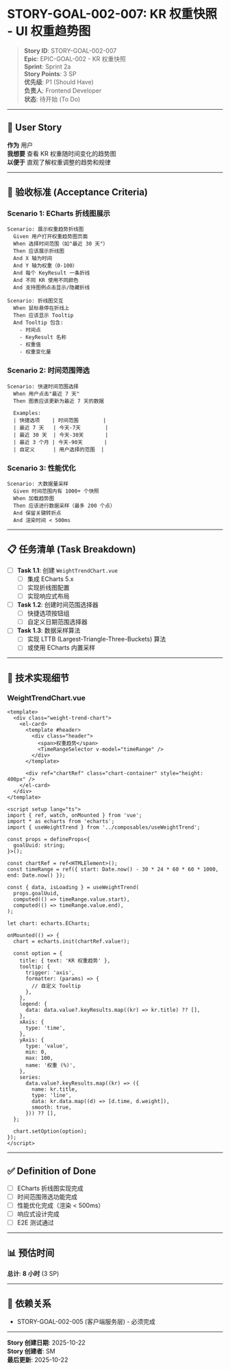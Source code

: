 # STORY-GOAL-002-007: KR 权重快照 - UI 权重趋势图

> **Story ID**: STORY-GOAL-002-007  
> **Epic**: EPIC-GOAL-002 - KR 权重快照  
> **Sprint**: Sprint 2a  
> **Story Points**: 3 SP  
> **优先级**: P1 (Should Have)  
> **负责人**: Frontend Developer  
> **状态**: 待开始 (To Do)

---

## 📖 User Story

**作为** 用户  
**我想要** 查看 KR 权重随时间变化的趋势图  
**以便于** 直观了解权重调整的趋势和规律

---

## 🎯 验收标准 (Acceptance Criteria)

### Scenario 1: ECharts 折线图展示

```gherkin
Scenario: 展示权重趋势折线图
  Given 用户打开权重趋势图页面
  When 选择时间范围（如"最近 30 天"）
  Then 应该展示折线图
  And X 轴为时间
  And Y 轴为权重（0-100）
  And 每个 KeyResult 一条折线
  And 不同 KR 使用不同颜色
  And 支持图例点击显示/隐藏折线

Scenario: 折线图交互
  When 鼠标悬停在折线上
  Then 应该显示 Tooltip
  And Tooltip 包含:
    - 时间点
    - KeyResult 名称
    - 权重值
    - 权重变化量
```

### Scenario 2: 时间范围筛选

```gherkin
Scenario: 快速时间范围选择
  When 用户点击"最近 7 天"
  Then 图表应该更新为最近 7 天的数据

  Examples:
  | 快捷选项    | 时间范围        |
  | 最近 7 天   | 今天-7天        |
  | 最近 30 天  | 今天-30天       |
  | 最近 3 个月 | 今天-90天       |
  | 自定义      | 用户选择的范围  |
```

### Scenario 3: 性能优化

```gherkin
Scenario: 大数据量采样
  Given 时间范围内有 1000+ 个快照
  When 加载趋势图
  Then 应该进行数据采样（最多 200 个点）
  And 保留关键转折点
  And 渲染时间 < 500ms
```

---

## 📋 任务清单 (Task Breakdown)

- [ ] **Task 1.1**: 创建 `WeightTrendChart.vue`
  - [ ] 集成 ECharts 5.x
  - [ ] 实现折线图配置
  - [ ] 实现响应式布局

- [ ] **Task 1.2**: 创建时间范围选择器
  - [ ] 快捷选项按钮组
  - [ ] 自定义日期范围选择器

- [ ] **Task 1.3**: 数据采样算法
  - [ ] 实现 LTTB (Largest-Triangle-Three-Buckets) 算法
  - [ ] 或使用 ECharts 内置采样

---

## 🔧 技术实现细节

### WeightTrendChart.vue

```vue
<template>
  <div class="weight-trend-chart">
    <el-card>
      <template #header>
        <div class="header">
          <span>权重趋势</span>
          <TimeRangeSelector v-model="timeRange" />
        </div>
      </template>

      <div ref="chartRef" class="chart-container" style="height: 400px" />
    </el-card>
  </div>
</template>

<script setup lang="ts">
import { ref, watch, onMounted } from 'vue';
import * as echarts from 'echarts';
import { useWeightTrend } from '../composables/useWeightTrend';

const props = defineProps<{
  goalUuid: string;
}>();

const chartRef = ref<HTMLElement>();
const timeRange = ref({ start: Date.now() - 30 * 24 * 60 * 60 * 1000, end: Date.now() });

const { data, isLoading } = useWeightTrend(
  props.goalUuid,
  computed(() => timeRange.value.start),
  computed(() => timeRange.value.end),
);

let chart: echarts.ECharts;

onMounted(() => {
  chart = echarts.init(chartRef.value!);

  const option = {
    title: { text: 'KR 权重趋势' },
    tooltip: {
      trigger: 'axis',
      formatter: (params) => {
        // 自定义 Tooltip
      },
    },
    legend: {
      data: data.value?.keyResults.map((kr) => kr.title) ?? [],
    },
    xAxis: {
      type: 'time',
    },
    yAxis: {
      type: 'value',
      min: 0,
      max: 100,
      name: '权重 (%)',
    },
    series:
      data.value?.keyResults.map((kr) => ({
        name: kr.title,
        type: 'line',
        data: kr.data.map((d) => [d.time, d.weight]),
        smooth: true,
      })) ?? [],
  };

  chart.setOption(option);
});
</script>
```

---

## ✅ Definition of Done

- [ ] ECharts 折线图实现完成
- [ ] 时间范围筛选功能完成
- [ ] 性能优化完成（渲染 < 500ms）
- [ ] 响应式设计完成
- [ ] E2E 测试通过

---

## 📊 预估时间

**总计**: **8 小时** (3 SP)

---

## 🔗 依赖关系

- STORY-GOAL-002-005 (客户端服务层) - 必须完成

---

**Story 创建日期**: 2025-10-22  
**Story 创建者**: SM  
**最后更新**: 2025-10-22
